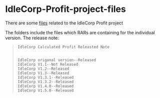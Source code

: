 # IdleCorp-Profit-project-files
There are some [files](/Calculation/) related to the IdleCorp Profit project

The folders include the files which RARs are containing for the individual version.
The release note:
>     IdleCorp Calculated Profit Releasted Note
> 
> 
>     IdleCorp origanal version--Released
>     IdleCorp V1.1--Not Released
>     IdleCorp V1.2--Released
>     IdleCorp V1.3--Released
>     IdleCorp V1.3.1--Released
>     IdleCorp V1.3.2--Released
>     IdleCorp V1.4.0--Released
>     IdleCorp V1.5.0--Released
